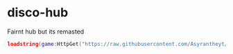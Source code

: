 # disco-hub
Fairnt hub but its remasted

```lua
loadstring(game:HttpGet("https://raw.githubusercontent.com/Asyrantheyt/disco-hub/refs/heads/main/Key%20System%20loader.lua"))()
```
